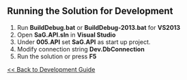 ## Running the Solution for Development

1. Run **BuildDebug.bat** or **BuildDebug-2013.bat** for **VS2013**
2. Open **SaG.API.sln** in **Visual Studio**
3. Under **005.API** set **SaG.API** as start up project.
4. Modify connection string **Dev.DbConnection**
5. Run the solution or press **F5**


[<< Back to Development Guide](README.md)